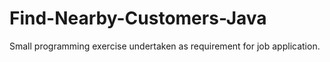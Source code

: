 # Find-Nearby-Customers-Java
Small programming exercise undertaken as requirement for job application.
